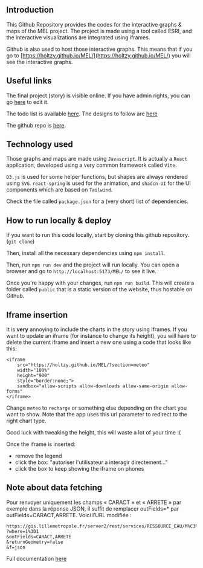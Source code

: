 ## Introduction

This Github Repository provides the codes for the interactive graphs & maps of the MEL project. The project is made using a tool called ESRI, and the interactive visualizations are integrated using iframes.

Github is also used to host those interactive graphs. This means that if you go to [https://holtzy.github.io/MEL/](https://holtzy.github.io/MEL/) you will see the interactive graphs.

## Useful links

The final project (story) is visible online. If you have admin rights, you can go [here](https://storymaps.arcgis.com/stories/04e3a8477321491b97eb13a533634eb7/edit) to edit it.

The todo list is available [here](https://www.notion.so/parabolestudio/Chart-development-12f5c2fe53818055b2b8eaab6448058e). The designs to follow are [here](https://www.figma.com/design/zhHt8VHDxZhKSXCnUECIvl/Grand-cycle-de-l'eau-%7C-Final-design?node-id=1-5&p=f&t=ew0loWKbNrwSTr84-0)

The github repo is [here](https://github.com/holtzy/MEL).

## Technology used

Those graphs and maps are made using `Javascript`. It is actually a `React` application, developed using a very common framework called `Vite`.

`D3.js` is used for some helper functions, but shapes are always rendered using `SVG`. `react-spring` is used for the animation, and `shadcn-UI` for the UI components which are based on `Tailwind`.

Check the file called `package.json` for a (very short) list of dependencies.

## How to run locally & deploy

If you want to run this code locally, start by cloning this github repository. (`git clone`)

Then, install all the necessary dependencies using `npm install`.

Then, run `npm run dev` and the project will run locally. You can open a browser and go to `http://localhost:5173/MEL/` to see it live.

Once you're happy with your changes, run `npm run build`. This will create a folder called `public` that is a static version of the website, thus hostable on Github.

## Iframe insertion

It is **very** annoying to include the charts in the story using Iframes. If you want to update an iframe (for instance to change its height), you will have to delete the current iframe and insert a new one using a code that looks like this:

```
<iframe
    src="https://holtzy.github.io/MEL/?section=meteo"
    width="100%"
    height="900"
    style="border:none;">
    sandbox="allow-scripts allow-downloads allow-same-origin allow-forms"
</iframe>
```

Change `meteo` to `recharge` or something else depending on the chart you want to show. Note that the app uses this url parameter to redirect to the right chart type.

Good luck with tweaking the height, this will waste a lot of your time :(

Once the iframe is inserted:

- remove the legend
- click the box: "autoriser l'utilisateur a interagir directement..."
- click the box to keep showing the iframe on phones

## Note about data fetching

Pour renvoyer uniquement les champs « CARACT » et « ARRETE » par exemple dans la réponse JSON, il suffit de remplacer outFields=\* par outFields=CARACT,ARRETE. Voici l’URL modifiée :

```
https://gis.lillemetropole.fr/server2/rest/services/RESSOURCE_EAU/M%C3%A9t%C3%A9o_des_nappes/FeatureServer/1/query
?where=1%3D1
&outFields=CARACT,ARRETE
&returnGeometry=false
&f=json
```

Full documentation [here](https://developers.arcgis.com/rest/services-reference/enterprise/query-feature-service-layer/#request-parameters)
